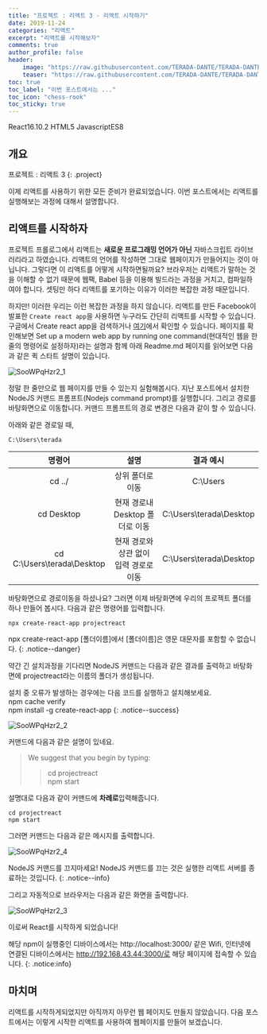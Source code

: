 ```yaml
---
title: "프로젝트 : 리액트 3 - 리액트 시작하기"
date: 2019-11-24
categories: "리액트"
excerpt: "리액트를 시작해보자"
comments: true
author_profile: false
header:
    image: "https://raw.githubusercontent.com/TERADA-DANTE/TERADA-DANTE.github.io/master/_images/teaser/React_image.png"
    teaser: "https://raw.githubusercontent.com/TERADA-DANTE/TERADA-DANTE.github.io/master/_images/teaser/React_teaser.png"
toc: true 
toc_label: "이번 포스트에서는 ..." 
toc_icon: "chess-rook"
toc_sticky: true
---
```


<!-- Post ID : SooWPqHzr2 -->

<!--Language Button HTML -->
<span><a class="React"><i class="fab fa-react"></i> React</a><a class="ReactVer">16.10.2</a></span>  <span><a class="HTML"><i class="fab fa-html5"></i> HTML</a><a class="HTMLVer">5</a></span>  <span><a class="Javascript"><i class="fab fa-js-square"></i> Javascript</a><a class="Javascriptver">ES8</a></span> 
<!--Language Button HTML -->

<!-- Main content-->

## 개요

프로젝트 : 리액트 3
{: .project}


<style>
    .project{
        text-align: center;
        font-family: 'Black Han Sans', sans-serif;
        font-size: 40px !important;
        margin-bottom: -2px !important;
    }
</style>

이제 리액트를 사용하기 위한 모든 준비가 완료되었습니다. 이번 포스트에서는 리액트를 실행해보는 과정에 대해서 설명합니다.

## 리액트를 시작하자

프로젝트 프롤로그에서 리액트는 **새로운 프로그래밍 언어가 아닌** 자바스크립트 라이브러리라고 하였습니다. 리액트의 언어를 작성하면 그대로 웹페이지가 만들어지는 것이 아닙니다. 그렇다면 이 리액트를 어떻게 시작하면될까요? 브라우저는 리액트가 말하는 것을 이해할 수 없기 때문에 웹팩, Babel 등을 이용해 빌드라는 과정을 거치고, 컴파일하여야 합니다. 셋팅만 하다 리액트를 포기하는 이유가 이러한 복잡한 과정 때문입니다.

하지만! 이러한 우리는 이런 복잡한 과정을 하지 않습니다. 
리액트를 만든 Facebook이 발표한 `Create react app`을 사용하면 누구라도 간단히 리액트를 시작할 수 있습니다. 구글에서 Create react app을 검색하거나 [여기](https://github.com/facebook/create-react-app)에서 확인할 수 있습니다. 페이지를 확인해보면 Set up a modern web app by running one command(현대적인 웹을 한줄의 명령어로 설정하자)라는 설명과 함께 아래 Readme.md 페이지를 읽어보면 다음과 같은 퀵 스타트 설명이 있습니다. 

![SooWPqHzr2_1](https://raw.githubusercontent.com/TERADA-DANTE/TERADA-DANTE.github.io/master/_images/post/React/SooWPqHzr2_1.png)

정말 한 줄만으로 웹 페이지를 만들 수 있는지 실험해봅시다. 지난 포스트에서 설치한 NodeJS 커맨드 프롬프트(Nodejs command prompt)를 실행합니다. 그리고 경로를 바탕화면으로 이동합니다. 커맨드 프롬프트의 경로 변경은 다음과 같이 할 수 있습니다.

아래와 같은 경로일 때,
~~~
C:\Users\terada
~~~
 

|            명령어             |           설명           |          결과 예시          |
| :------------------------: | :--------------------: | :---------------------: |
|           cd ../           |       상위 폴더로 이동        |        C:\Users         |
|         cd Desktop         | 현재 경로내 Desktop 폴더로 이동  | C:\Users\terada\Desktop |
| cd C:\Users\terada\Desktop | 현재 경로와 상관 없이 입력 경로로 이동 | C:\Users\terada\Desktop |

바탕화면으로 경로이동을 하셨나요? 그러면 이제 바탕화면에 우리의 프로젝트 폴더를 하나 만들어 봅시다. 다음과 같은 명령어를 입력합니다.

~~~
npx create-react-app projectreact 
~~~

npx create-react-app \[폴더이름]에서 \[폴더이름]은 영문 대문자를 포함할 수 없습니다.
{: .notice--danger}

약간 긴 설치과정을 기다리면 NodeJS 커맨드는 다음과 같은 결과를 출력하고 바탕화면에 projectreact라는 이름의 폴더가 생성됩니다. 

설치 중 오류가 발생하는 경우에는 다음 코드를 실행하고 설치해보세요.<br>npm cache verify<br>
npm install -g create-react-app
{: .notice--success}

![SooWPqHzr2_2](https://raw.githubusercontent.com/TERADA-DANTE/TERADA-DANTE.github.io/master/_images/post/React/SooWPqHzr2_2.png)

커맨드에 다음과 같은 설명이 있네요.

> We suggest that you begin by typing:
> 
>> cd projectreact<br>
>> npm start

설명대로 다음과 같이 커맨드에 **차례로**입력해줍니다.

~~~
cd projectreact
npm start
~~~

그러면 커맨드는 다음과 같은 메시지를 출력합니다.

![SooWPqHzr2_4](https://raw.githubusercontent.com/TERADA-DANTE/TERADA-DANTE.github.io/master/_images/post/React/SooWPqHzr2_4.png)

NodeJS 커맨드를 끄지마세요! NodeJS 커맨드를 끄는 것은 실행한 리액트 서버를 종료하는 것입니다.
{: .notice--info}

그리고 자동적으로 브라우저는 다음과 같은 화면을 출력합니다.

![SooWPqHzr2_3](https://raw.githubusercontent.com/TERADA-DANTE/TERADA-DANTE.github.io/master/_images/post/React/SooWPqHzr2_3.png)

이로써 React를 시작하게 되었습니다!

해당 npm이 실행중인 디바이스에서는 http://localhost:3000/
같은 Wifi, 인터넷에 연결된 디바이스에서는 http://192.168.43.44:3000/로 해당 페이지에 접속할 수 있습니다.
{: .notice:info}

## 마치며

리액트를 시작하게되었지만 아직까지 아무런 웹 페이지도 만들지 않았습니다. 다음 포스트에서는 이렇게 시작한 리액트를 사용하여 웹페이지를 만들어 보겠습니다.
<!-- Main content-->

<!--Footnote -->
<!--Footnote -->

<link href="https://fonts.googleapis.com/css?family=Black+Han+Sans&display=swap" rel="stylesheet">